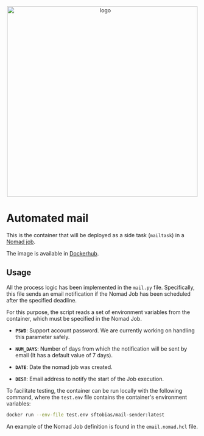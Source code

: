 <div align="center">
  <img src="https://ai4eosc.eu/wp-content/uploads/sites/10/2022/09/horizontal-transparent.png" alt="logo" width="500"/>
</div>

# Automated mail

This is the container that will be deployed as a side task (`mailtask`) in a [Nomad job](https://github.com/AI4EOSC/ai4-papi/tree/master/etc).

 The image is available in [Dockerhub](https://hub.docker.com/repository/docker/sftobias/mail-sender).
 <!-- TODO: move to ai4os Dockerhub account -->

## Usage

All the process logic has been implemented in the `mail.py` file. Specifically, this file sends an email notification if the Nomad Job has been scheduled after the specified deadline.

For this purpose, the script reads a set of environment variables from the container, which must be specified in the Nomad Job.

- **`PSWD`**: Support account password. We are currently working on handling this parameter safely.

- **`NUM_DAYS`**: Number of days from which the notification will be sent by email (It has a default value of 7 days).

- **`DATE`**: Date the nomad job was created.

- **`DEST`**: Email address to notify the start of the Job execution.

To facilitate testing, the container can be run locally with the following command, where the `test.env` file contains the container's environment variables:

  ```bash
  docker run --env-file test.env sftobias/mail-sender:latest
  ```


An example of the Nomad Job definition is found in the `email.nomad.hcl` file.